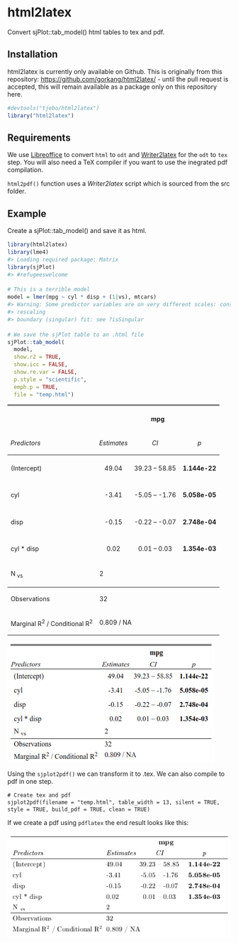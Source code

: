 
<!-- README.md is generated from README.Rmd. Please edit that file -->

# html2latex

<!-- badges: start -->

<!-- badges: end -->

Convert sjPlot::tab\_model() html tables to tex and pdf.

## Installation

html2latex is currently only available on Github. This is originally
from this repository: <https://github.com/gorkang/html2latex/> - until
the pull request is accepted, this will remain available as a package
only on this repository here.

``` r
#devtools("tjebo/html2latex")
library("html2latex")
```

## Requirements

We use [Libreoffice](https://www.libreoffice.org/) to convert `html` to
`odt` and
[Writer2latex](https://sourceforge.net/projects/writer2latex/files/writer2latex/)
for the `odt` to `tex` step. You will also need a TeX compiler if you
want to use the inegrated pdf compilation.

`html2pdf()` function uses a *Writer2latex* script which is sourced from
the src folder.

## Example

Create a sjPlot::tab\_model() and save it as html.

``` r
library(html2latex)
library(lme4)
#> Loading required package: Matrix
library(sjPlot)
#> #refugeeswelcome

# This is a terrible model
model = lmer(mpg ~ cyl * disp + (1|vs), mtcars)
#> Warning: Some predictor variables are on very different scales: consider
#> rescaling
#> boundary (singular) fit: see ?isSingular

# We save the sjPlot table to an .html file
sjPlot::tab_model(
  model,
  show.r2 = TRUE,
  show.icc = FALSE,
  show.re.var = FALSE,
  p.style = "scientific",
  emph.p = TRUE,
  file = "temp.html")
```

<table style="border-collapse:collapse; border:none;">

<tr>

<th style="border-top: double; text-align:center; font-style:normal; font-weight:bold; padding:0.2cm;  text-align:left; ">

 

</th>

<th colspan="3" style="border-top: double; text-align:center; font-style:normal; font-weight:bold; padding:0.2cm; ">

mpg

</th>

</tr>

<tr>

<td style=" text-align:center; border-bottom:1px solid; font-style:italic; font-weight:normal;  text-align:left; ">

Predictors

</td>

<td style=" text-align:center; border-bottom:1px solid; font-style:italic; font-weight:normal;  ">

Estimates

</td>

<td style=" text-align:center; border-bottom:1px solid; font-style:italic; font-weight:normal;  ">

CI

</td>

<td style=" text-align:center; border-bottom:1px solid; font-style:italic; font-weight:normal;  ">

p

</td>

</tr>

<tr>

<td style=" padding:0.2cm; text-align:left; vertical-align:top; text-align:left; ">

(Intercept)

</td>

<td style=" padding:0.2cm; text-align:left; vertical-align:top; text-align:center;  ">

49.04

</td>

<td style=" padding:0.2cm; text-align:left; vertical-align:top; text-align:center;  ">

39.23 – 58.85

</td>

<td style=" padding:0.2cm; text-align:left; vertical-align:top; text-align:center;  ">

<strong>1.144e-22</strong>

</td>

</tr>

<tr>

<td style=" padding:0.2cm; text-align:left; vertical-align:top; text-align:left; ">

cyl

</td>

<td style=" padding:0.2cm; text-align:left; vertical-align:top; text-align:center;  ">

\-3.41

</td>

<td style=" padding:0.2cm; text-align:left; vertical-align:top; text-align:center;  ">

\-5.05 – -1.76

</td>

<td style=" padding:0.2cm; text-align:left; vertical-align:top; text-align:center;  ">

<strong>5.058e-05</strong>

</td>

</tr>

<tr>

<td style=" padding:0.2cm; text-align:left; vertical-align:top; text-align:left; ">

disp

</td>

<td style=" padding:0.2cm; text-align:left; vertical-align:top; text-align:center;  ">

\-0.15

</td>

<td style=" padding:0.2cm; text-align:left; vertical-align:top; text-align:center;  ">

\-0.22 – -0.07

</td>

<td style=" padding:0.2cm; text-align:left; vertical-align:top; text-align:center;  ">

<strong>2.748e-04</strong>

</td>

</tr>

<tr>

<td style=" padding:0.2cm; text-align:left; vertical-align:top; text-align:left; ">

cyl \* disp

</td>

<td style=" padding:0.2cm; text-align:left; vertical-align:top; text-align:center;  ">

0.02

</td>

<td style=" padding:0.2cm; text-align:left; vertical-align:top; text-align:center;  ">

0.01 – 0.03

</td>

<td style=" padding:0.2cm; text-align:left; vertical-align:top; text-align:center;  ">

<strong>1.354e-03</strong>

</td>

</tr>

<tr>

<td style=" padding:0.2cm; text-align:left; vertical-align:top; text-align:left; padding-top:0.1cm; padding-bottom:0.1cm;">

N <sub>vs</sub>

</td>

<td style=" padding:0.2cm; text-align:left; vertical-align:top; padding-top:0.1cm; padding-bottom:0.1cm; text-align:left;" colspan="3">

2

</td>

<tr>

<td style=" padding:0.2cm; text-align:left; vertical-align:top; text-align:left; padding-top:0.1cm; padding-bottom:0.1cm; border-top:1px solid;">

Observations

</td>

<td style=" padding:0.2cm; text-align:left; vertical-align:top; padding-top:0.1cm; padding-bottom:0.1cm; text-align:left; border-top:1px solid;" colspan="3">

32

</td>

</tr>

<tr>

<td style=" padding:0.2cm; text-align:left; vertical-align:top; text-align:left; padding-top:0.1cm; padding-bottom:0.1cm;">

Marginal R<sup>2</sup> / Conditional R<sup>2</sup>

</td>

<td style=" padding:0.2cm; text-align:left; vertical-align:top; padding-top:0.1cm; padding-bottom:0.1cm; text-align:left;" colspan="3">

0.809 / NA

</td>

</tr>

</table>

![](img/sjplot.png)

Using the `sjplot2pdf()` we can transform it to .tex. We can also
compile to pdf in one step.

    # Create tex and pdf
    sjplot2pdf(filename = "temp.html", table_width = 13, silent = TRUE, style = TRUE, build_pdf = TRUE, clean = TRUE)

If we create a pdf using `pdflatex` the end result looks like this:

![](img/html2latex.png)
